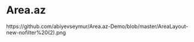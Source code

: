 <h1>Area.az</h1>
https://github.com/abiyevseymur/Area.az-Demo/blob/master/AreaLayout-new-nofilter%20(2).png

